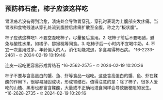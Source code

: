 ## 预防柿石症，柿子应该这样吃

胃溃疡若没有得到治愈，溃疡处会导致胃穿孔，穿孔时表现为上腹部突发疼痛。当胃液和食物残渣从穿孔处流到腹腔后疼痛扩散至全腹，称之为“板状腹”。 

柿子应该这样吃1. 不要空腹吃柿子，尽量餐后食用。2. 吃柿子前后不要喝醋，避免与酸性水果，如橘子、猕猴桃等同食。3. 吃柿子后一小时内不宜喝牛奶。4. 不宜一次食用过多，年龄偏大的人，消化功能减退，多食易得柿石病。 ^16-2233-2461
    - ⏱ 2024-02-19 10:19:46 

连皮一起吃更容易形成胃结石 ^16-2562-2575
    - ⏱ 2024-02-19 10:20:26 

柿子不要与含高蛋白的蟹、鱼、虾等食品一起吃。这些含高蛋白的蟹、鱼、虾在鞣酸的作用下，很容易凝固成块，形成胃结石。值得注意的是：除了柿子，很多人爱吃的山楂、黑枣也都富含鞣酸，大量或不正确地进食同样会导致肠梗阻的发生。 ^16-2628-2735
    - ⏱ 2024-02-19 10:20:16